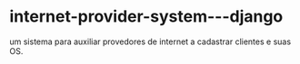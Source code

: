 # internet-provider-system---django
um sistema para auxiliar provedores de internet a cadastrar clientes e suas OS.
